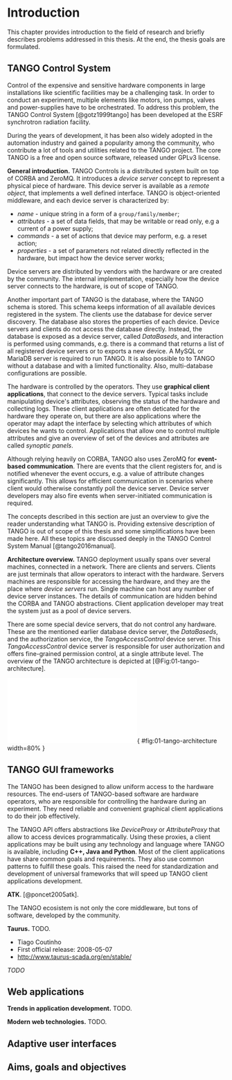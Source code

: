 # Introduction

This chapter provides introduction to the field of research and briefly
describes problems addressed in this thesis. At the end, the thesis goals are
formulated.

## TANGO Control System

Control of the expensive and sensitive hardware components in large
installations like scientific facilities may be a challenging task. In order to
conduct an experiment, multiple elements like motors, ion pumps, valves and
power-supplies have to be orchestrated. To address this problem, the TANGO
Control System [@gotz1999tango] has been developed at the ESRF synchrotron
radiation facility.

During the years of development, it has been also widely adopted in the
automation industry and gained a popularity among the community, who contribute
a lot of tools and utilities related to the TANGO project.
The core TANGO is a free and open source software, released under GPLv3
license.

**General introduction.**
TANGO Controls is a distributed system built on top of CORBA and ZeroMQ.
It introduces a *device server* concept to represent a physical piece of
hardware. This device server is available as a *remote object*, that
implements a well defined interface. TANGO is object-oriented middleware, and
each device server is characterized by:

* *name* - unique string in a form of a `group/family/member`;
* *attributes* - a set of data fields, that may be writable or read only,
  e.g a current of a power supply;
* *commands* - a set of actions that device may perform, e.g. a reset action;
* *properties* - a set of parameters not related directly reflected in the
  hardware, but impact how the device server works;

Device servers are distributed by vendors with the hardware or are created by
the community. The internal implementation, especially how the device server
connects to the hardware, is out of scope of TANGO.

Another important part of TANGO is the database, where the TANGO schema is
stored. This schema keeps information of all available devices registered in
the system. The clients use the database for device server discovery. The
database also stores the properties of each device. Device servers and clients
do not access the database directly. Instead, the database is exposed as a
device server, called *DataBaseds*, and interaction is performed using
commands, e.g. there is a command that returns a list of all registered device
servers or to exports a new device. 
A MySQL or MariaDB server is required to run TANGO. It is also possible to to
TANGO without a database and with a limited functionality. Also, multi-database
configurations are possible. 

The hardware is controlled by the operators. They use **graphical client
applications**, that connect to the device servers. Typical tasks include
manipulating device's attributes, observing the status of the hardware and
collecting logs.
These client applications are often deticated for the hardware they operate on,
but there are also applications where the operator may adapt the interface by
selecting which attributes of which devices he wants to control. Applications
that allow one to control multiple attributes and give an overview of set of
the devices and attributes are called *synoptic panels*.

Although relying heavily on CORBA, TANGO also uses ZeroMQ for **event-based
communication**. There are events that the client registers for, and is
notified
whenever the event occurs, e.g. a value of attribute changes significantly.
This allows for efficient communication in scenarios where client would
otherwise constantly poll the device server. Device server developers may
also fire events when server-initiated communication is required.

The concepts described in this section are just an overview to give the reader
understanding what TANGO is. Providing extensive description of TANGO is out of
scope of this thesis and some simplifications have been made here. All these
topics are discussed deeply in the TANGO Control System Manual
[@tango2016manual].

**Architecture overview.**
TANGO deployment usually spans over several machines, connected in a network.
There are clients and servers. Clients are just terminals that allow operators
to interact with the hardware. Servers machines are responsible for accessing
the hardware, and they are the place where *device servers* run. Single machine
can host any number of device server instances. The details of communication
are hidden behind the CORBA and TANGO abstractions. Client application
developer may treat the system just as a pool of device servers.

There are some special device servers, that do not control any hardware. These
are the mentioned earlier database device server, the *DataBaseds*, and the
authorization service, the *TangoAccessControl* device server. This
*TangoAccessControl* device server is responsible for user authorization
and offers fine-grained permission control, at a single attribute level.
The overview of the TANGO architecture is depicted at
[@Fig:01-tango-architecture].

![TANGO Control System architecture overview.](
  figures/uml/01-tango-architecture.tex){
  #fig:01-tango-architecture width=80% }

## TANGO GUI frameworks

The TANGO has been designed to allow uniform access to the hardware resources.
The end-users of TANGO-based software are hardware operators, who are
responsible for controlling the hardware during an experiment. They need
reliable and convenient graphical client applications to do their job
effectively.

The TANGO API offers abstractions like *DeviceProxy* or *AttributeProxy* that
allow to access devices programmatically. Using these proxies, a client
applications may be built using any technology and language where TANGO is
available, including **C++, Java and Python**. Most of the client applications
have share common goals and requirements. They also use common patterns to
fulfill these goals. This raised the need for standardization and development
of universal frameworks that will speed up TANGO client applications
development.

**ATK**.
[@poncet2005atk].

The TANGO ecosistem is not only the core middleware, but tons of software,
developed by the community.

**Taurus.**
TODO.

* Tiago Coutinho
* First official release: 2008-05-07
* <http://www.taurus-scada.org/en/stable/>

*TODO*

## Web applications

**Trends in application development.**
TODO.

**Modern web technologies.**
TODO.

## Adaptive user interfaces

## Aims, goals and objectives
